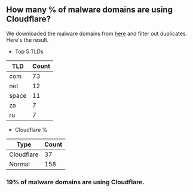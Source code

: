 ## How many % of malware domains are using Cloudflare?


We downloaded the malware domains from [here](https://urlhaus.abuse.ch) and filter out duplicates.
Here's the result.


[//]: # (start replacement)


- Top 5 TLDs

| TLD | Count |
| --- | --- |
| com | 73 |
| net | 12 |
| space | 11 |
| za | 7 |
| ru | 7 |


- Cloudflare %

| Type | Count |
| --- | --- |
| Cloudflare | 37 |
| Normal | 158 |


### 19% of malware domains are using Cloudflare.